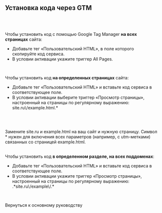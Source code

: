 ## Установка кода через GTM
<br>
<br>

Чтобы установить код с помощью Google Tag Manager **на всех страницах** сайта:
<br>

- Добавьте тег «Пользовательский HTML», в поле которого скопируйте код сервиса.
- В условии активации укажите триггер All Pages.
<br>

Чтобы установить код **на определенных страницах** сайта:
<br>

- Добавьте тег «Пользовательский HTML» и вставьте код сервиса в соответствующее поле.
- В условии активации выберите триггер «Просмотр страницы», настроенный на страницы по регулярному выражению: site.ru\\/example.html.*
<br>
<br>

<Alert>Замените site.ru и example.html на ваш сайт и нужную страницу. Символ * нужен для включения всех параметров (например, с utm-метками) связанных со страницей example.html.</Alert>
<br>
<br>

Чтобы установить код **в определенном разделе, на всех поддоменах**:
<br>

- Добавьте тег «Пользовательский HTML» и вставьте код сервиса в соответствующее поле.
- В условии активации укажите триггер «Просмотр страницы», настроенный на страницы по регулярному выражению: .\*site.ru\\/example\\/.*
<br>

<OnboardingLink to="/sites/main.md">Вернуться к основному руководству</OnboardingLink>